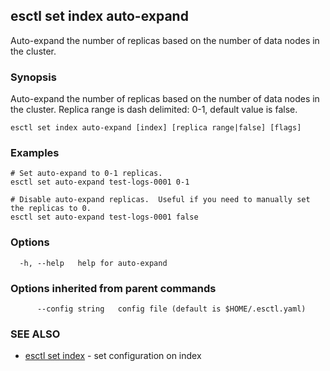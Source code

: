 ## esctl set index auto-expand

Auto-expand the number of replicas based on the number of data nodes in the cluster.

### Synopsis

Auto-expand the number of replicas based on the number of data nodes in the cluster.
Replica range is dash delimited: 0-1, default value is false.
	

```
esctl set index auto-expand [index] [replica range|false] [flags]
```

### Examples

```
# Set auto-expand to 0-1 replicas.
esctl set auto-expand test-logs-0001 0-1

# Disable auto-expand replicas.  Useful if you need to manually set the replicas to 0.
esctl set auto-expand test-logs-0001 false

```

### Options

```
  -h, --help   help for auto-expand
```

### Options inherited from parent commands

```
      --config string   config file (default is $HOME/.esctl.yaml)
```

### SEE ALSO

* [esctl set index](esctl_set_index.md)	 - set configuration on index

